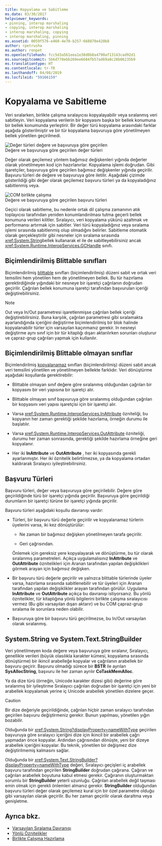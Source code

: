 ```yaml
---
title: Kopyalama ve Sabitleme
ms.date: 03/30/2017
helpviewer_keywords:
- pinning, interop marshaling
- copying, interop marshaling
- interop marshaling, copying
- interop marshaling, pinning
ms.assetid: 0059f576-e460-4e70-b257-668870e420b8
author: rpetrusha
ms.author: ronpet
ms.openlocfilehash: fcc5d3a561eea1e38d0b8a4790af13143cad92d1
ms.sourcegitcommit: 5b6d778ebb269ee6684fb57ad69a8c28b06235b9
ms.translationtype: HT
ms.contentlocale: tr-TR
ms.lasthandoff: 04/08/2019
ms.locfileid: "59166159"
---
```

# <a name="copying-and-pinning"></a>Kopyalama ve Sabitleme
Veri sıralarken, birlikte çalışma sıralayıcısı kopyalayabilir veya sıralanmış veri sabitleyin. Veri kopyalama verilerin bir kopyasını başka bir bellek konumuna bir bellek konumunda yerleştirir. Bir değer türü kopyalama arasındaki farklar aşağıda gösterilmiştir ve bir tür kopyalama başvuruya göre yönetilmeyen bellek yönetilen geçirilmedi.  
  
 ![Değer türleri değere ve başvuruya göre geçirilen](./media/interopmarshalcopy.gif "interopmarshalcopy")  
Değere ve başvuruya göre geçirilen değer türleri  
  
 Değer olarak geçilemez yöntem bağımsız değişkenleri yığında değerler olarak yönetilmeyen kod için hazırlanırlar. Kopyalama işlemi doğrudan. Gibi işaretçiler, başvuruya göre geçirilen bağımsız değişkenler yığında geçirilir. Başvuru türleri de değere ve başvuruya göre iletilir. Aşağıdaki çizimde gösterildiği gibi değer olarak geçilemez başvuru türleri ya da kopyaladığınız sabitlenmiş veya.  
  
 ![COM birlikte çalışma](./media/interopmarshalpin.gif "interopmarshalpin")  
Değere ve başvuruya göre geçirilen başvuru türleri  
  
 Geçici olarak sabitleme, bu nedenle ortak dil çalışma zamanının atık toplayıcısı tarafından yeniden konumlandırılması tutma geçerli bellek konumuna verileri kilitler. Sıralayıcı, veri kopyalama yükünü azaltmak ve performansı artırmak için sabitler. Veri türü kopyaladığınız veya sıralama işlemi sırasında sabitlenmiş olup olmadığını belirler.  Sabitleme otomatik olarak gerçekleştirilir gibi nesneler için sıralama sırasında <xref:System.String>bellek kullanarak el ile de sabitleyebilirsiniz ancak <xref:System.Runtime.InteropServices.GCHandle> sınıfı.  
  
## <a name="formatted-blittable-classes"></a>Biçimlendirilmiş Blittable sınıfları  
 Biçimlendirilmiş [blittable](blittable-and-non-blittable-types.md) sınıfları (biçimlendirilmiş) düzeni sabit ve ortak veri temsilini hem yönetilen hem de yönetilmeyen bellek. Bu tür hazırlama gerektirdiğinde yığındaki bir nesneye bir işaretçi çağrılanın doğrudan geçirilir. Çağrılan bellek konumuna işaretçi tarafından başvurulan içeriği değiştirebilirsiniz.  
  
> [!NOTE]
>  Out veya In/Out parametresi işaretlenmişse çağrılan bellek içeriği değiştirebilirsiniz. Buna karşılık, çağrılan parametresi gibi sıralamakta ayarlandığında içeriğini değiştirme biçimlendirilmiş bir blok halinde kopyalanabilir türler için varsayılan kaçınmanız gerekir. In nesneyi değiştirme aynı sınıf için bir tür kitaplığı dışarı aktarılırken sorunları oluşturur ve çapraz-grup çağrıları yapmak için kullanılır.  
  
## <a name="formatted-non-blittable-classes"></a>Biçimlendirilmiş Blittable olmayan sınıflar  
 Biçimlendirilmiş [kopyalanamaz](blittable-and-non-blittable-types.md) sınıfları (biçimlendirilmiş) düzeni sabit ancak veri temsilini yönetilen ve yönetilmeyen bellekte farklıdır. Veri dönüştürme aşağıdaki koşullarda gerektirebilir:  
  
-   Blittable olmayan sınıf değere göre sıralanmış olduğundan çağrılan bir kopyasını bir veri yapısına bir işaretçi alır.  
  
-   Blittable olmayan sınıf başvuruya göre sıralanmış olduğundan çağrılan bir kopyasını veri yapısı işaretçisi için bir işaretçi alır.  
  
-   Varsa <xref:System.Runtime.InteropServices.InAttribute> özniteliği, bu kopyanın her zaman gerektiği şekilde hazırlama, örneğin durumu ile başlatılır.  
  
-   Varsa <xref:System.Runtime.InteropServices.OutAttribute> özniteliği, durumu her zaman sonrasında, gerektiği şekilde hazırlama örneğine geri kopyalanır.  
  
-   Her iki **InAttribute** ve **OutAttribute** , her iki kopyasında gerekli ayarlanmıştır. Her iki öznitelik belirtilmezse, ya da kopyalama ortadan kaldırarak Sıralayıcı iyileştirebilirsiniz.  
  
## <a name="reference-types"></a>Başvuru Türleri  
 Başvuru türleri, değer veya başvuruya göre geçirilebilir. Değere göre geçirildiğinde türü bir işaretçi yığında geçirilir. Başvuruya göre geçirildiği durumların bir işaretçi türüne bir işaretçi yığında geçirilir.  
  
 Başvuru türleri aşağıdaki koşullu davranışı vardır:  
  
-   Türleri, bir başvuru türü değerle geçirilir ve kopyalanamaz türlerin üyelerini varsa, iki kez dönüştürülür:  
  
    -   Ne zaman bir bağımsız değişken yönetilmeyen tarafa geçirilir.  
  
    -   Geri çağrısından.  
  
     Önlemek için gereksiz yere kopyalayarak ve dönüştürme, bu tür olarak sıralanmış parametreleri. Açıkça uygulamalısınız **InAttribute** ve **OutAttribute** öznitelikleri için Aranan tarafından yapılan değişiklikleri görmek arayan için bağımsız değişken.  
  
-   Bir başvuru türü değerle geçirilir ve yalnızca blittable türlerinde üyeler varsa, hazırlama sırasında sabitlenebilir ve tür üyeleri için Aranan tarafından yapılan değişiklikler arayan tarafından görülür. Uygulama **InAttribute** ve **OutAttribute** açıkça bu davranışı istiyorsanız. Bu yönlü öznitelikler, tür kitaplığına yönlü bilgilerini birlikte çalışma sıralayıcısı vermez (Bu gibi varsayılan dışarı aktarır) ve bu COM çapraz-grup sıralama ile sorunlara neden olabilir.  
  
-   Başvuruya göre bir başvuru türü geçirilmezse, bu In/Out varsayılan olarak sıralanmış.  
  
## <a name="systemstring-and-systemtextstringbuilder"></a>System.String ve System.Text.StringBuilder  
 Veri yönetilmeyen koda değere veya başvuruya göre sıralanır, Sıralayıcı, genellikle verileri (büyük olasılıkla karakter kümesi, kopyalama sırasında dönüştürme) bir ikincil arabelleğe kopyalar ve çağrılanın arabellek bir başvuru geçirir. Başvuru olmadığı sürece bir **BSTR** ile ayrılan **SysAllocString**, başvuru ile her zaman ayrılır **CoTaskMemAlloc**.  
  
 Ya da dize türü (örneğin, Unicode karakter dizesi gibi) değerine göre sıralanmış bir iyileştirme Sıralayıcı çağrılan doğrudan bir işaretçi için yeni bir arabellek kopyalamak yerine iç Unicode arabellek yönetilen dizelere geçer.  
  
> [!CAUTION]
>  Bir dize değeriyle geçirildiğinde, çağrılan hiçbir zaman sıralayıcı tarafından geçirilen başvuru değiştirmeniz gerekir. Bunun yapılması, yönetilen yığın bozabilir.  
  
 Olduğunda bir <xref:System.String?displayProperty=nameWithType> geçirilen başvuruya göre sıralayıcı içeriğini dize için ikincil bir arabellek çağrı yapmadan önce kopyalar. Ardından çağrısından dönüşte, yeni bir dizeye arabellek içeriğini kopyalar. Bu teknik, yönetilen bir değişmez dize değiştirilmemiş kalmasını sağlar.  
  
 Olduğunda bir <xref:System.Text.StringBuilder?displayProperty=nameWithType> değeri, Sıralayıcı geçişleri iç arabellek başvuru tarafından geçirilen **StringBuilder** doğrudan çağırana. Çağıran ve çağrılan arabellek boyutuna kabul etmesi gerekir. Çağıranın oluşturmaktan sorumlu bir **StringBuilder** yeterli uzunluğu. Çağrılan arabellek değil taşması emin olmak için gerekli önlemleri almanız gerekir. **StringBuilder** olduğundan başvuru türleri değer olarak geçilemez kural için bir özel parametre olduğu gibi varsayılan olarak geçirilir. Bu her zaman geçirilir olarak daraltma veya genişletme.  
  
## <a name="see-also"></a>Ayrıca bkz.

- [Varsayılan Sıralama Davranışı](default-marshaling-behavior.md)
- [Yönlü Öznitelikler](https://docs.microsoft.com/previous-versions/dotnet/netframework-4.0/77e6taeh(v=vs.100))
- [Birlikte Çalışma Hazırlama](interop-marshaling.md)
